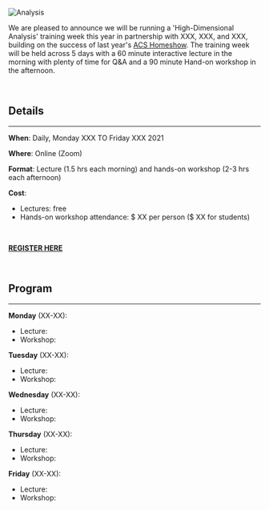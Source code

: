 ![Analysis](https://raw.githubusercontent.com/tomashhurst/tomashhurst.github.io/master/images/Clusters%20wide.png)

We are pleased to announce we will be running a 'High-Dimensional Analysis' training week this year in partnership with XXX, XXX, and XXX, building on the success of last year's [ACS Homeshow](). The training week will be held across 5 days with a 60 minute interactive lecture in the morning with plenty of time for Q&A and a 90 minute Hand-on workshop in the afternoon. 

<br />

## Details

---

**When**: Daily, Monday XXX TO Friday XXX 2021

**Where**: Online (Zoom)

**Format**: Lecture (1.5 hrs each morning) and hands-on workshop (2-3 hrs each afternoon)

**Cost**: 

- Lectures: free
- Hands-on workshop attendance: $ XX per person ($ XX for students)

<br />

**[REGISTER HERE]()**

<br />

## Program

---

**Monday** (XX-XX):
- Lecture:
- Workshop:

**Tuesday** (XX-XX):
- Lecture:
- Workshop:

**Wednesday** (XX-XX):
- Lecture:
- Workshop:

**Thursday** (XX-XX):
- Lecture:
- Workshop:

**Friday** (XX-XX):
- Lecture:
- Workshop:

